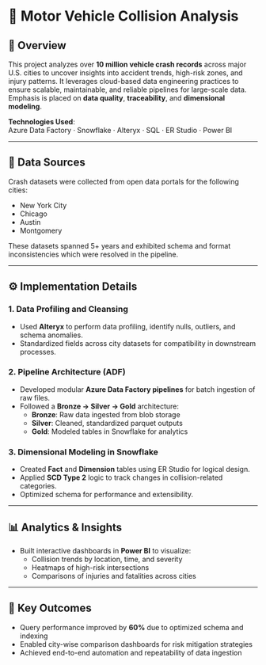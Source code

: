 # 🚦 Motor Vehicle Collision Analysis

## 📌 Overview
This project analyzes over **10 million vehicle crash records** across major U.S. cities to uncover insights into accident trends, high-risk zones, and injury patterns. It leverages cloud-based data engineering practices to ensure scalable, maintainable, and reliable pipelines for large-scale data. Emphasis is placed on **data quality**, **traceability**, and **dimensional modeling**.

**Technologies Used**:  
Azure Data Factory · Snowflake · Alteryx · SQL · ER Studio · Power BI

---

## 📂 Data Sources
Crash datasets were collected from open data portals for the following cities:
- New York City
- Chicago
- Austin
- Montgomery

These datasets spanned 5+ years and exhibited schema and format inconsistencies which were resolved in the pipeline.

---

## ⚙️ Implementation Details

### 1. Data Profiling and Cleansing
- Used **Alteryx** to perform data profiling, identify nulls, outliers, and schema anomalies.
- Standardized fields across city datasets for compatibility in downstream processes.

### 2. Pipeline Architecture (ADF)
- Developed modular **Azure Data Factory pipelines** for batch ingestion of raw files.
- Followed a **Bronze → Silver → Gold** architecture:
  - **Bronze**: Raw data ingested from blob storage
  - **Silver**: Cleaned, standardized parquet outputs
  - **Gold**: Modeled tables in Snowflake for analytics

### 3. Dimensional Modeling in Snowflake
- Created **Fact** and **Dimension** tables using ER Studio for logical design.
- Applied **SCD Type 2** logic to track changes in collision-related categories.
- Optimized schema for performance and extensibility.

---

## 📊 Analytics & Insights
- Built interactive dashboards in **Power BI** to visualize:
  - Collision trends by location, time, and severity
  - Heatmaps of high-risk intersections
  - Comparisons of injuries and fatalities across cities

---

## 🧠 Key Outcomes
- Query performance improved by **60%** due to optimized schema and indexing
- Enabled city-wise comparison dashboards for risk mitigation strategies
- Achieved end-to-end automation and repeatability of data ingestion


